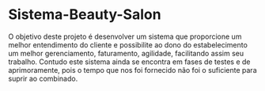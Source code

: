 # Sistema-Beauty-Salon
O objetivo deste projeto é desenvolver um sistema que proporcione um melhor entendimento do cliente e possibilite ao dono do estabelecimento um melhor gerenciamento, faturamento, agilidade, facilitando assim seu trabalho.
Contudo este sistema ainda se encontra em fases de testes e de aprimoramente, pois o tempo que nos foi fornecido não foi o suficiente para suprir ao combinado. 
